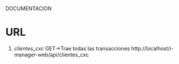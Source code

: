 DOCUMENTACION
# URL
1. *clientes_cxc* 
GET->Trae todas las transacciones
http://localhost/i-manager-web/api/clientes_cxc